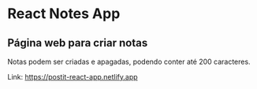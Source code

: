 # React Notes App

## Página web para criar notas

Notas podem ser criadas e apagadas, podendo conter até 200 caracteres.

Link: https://postit-react-app.netlify.app